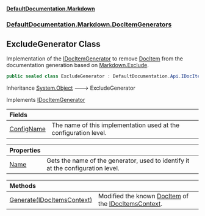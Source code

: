 #### [DefaultDocumentation\.Markdown](../../../../index.md 'index')
### [DefaultDocumentation\.Markdown\.DocItemGenerators](../../../../index.md#DefaultDocumentation.Markdown.DocItemGenerators 'DefaultDocumentation\.Markdown\.DocItemGenerators')

## ExcludeGenerator Class

Implementation of the [IDocItemGenerator](https://github.com/Doraku/DefaultDocumentation/blob/master/documentation/api/DefaultDocumentation/Api/IDocItemGenerator/index.md 'DefaultDocumentation\.Api\.IDocItemGenerator') to remove [DocItem](https://github.com/Doraku/DefaultDocumentation/blob/master/documentation/api/DefaultDocumentation/Models/DocItem/index.md 'DefaultDocumentation\.Models\.DocItem') from the documentation generation based on [Markdown\.Exclude](https://github.com/Doraku/DefaultDocumentation#MarkdownConfiguration_Exclude 'https://github\.com/Doraku/DefaultDocumentation\#MarkdownConfiguration\_Exclude')\.

```csharp
public sealed class ExcludeGenerator : DefaultDocumentation.Api.IDocItemGenerator
```

Inheritance [System\.Object](https://docs.microsoft.com/en-us/dotnet/api/System.Object 'System\.Object') &#129106; ExcludeGenerator

Implements [IDocItemGenerator](https://github.com/Doraku/DefaultDocumentation/blob/master/documentation/api/DefaultDocumentation/Api/IDocItemGenerator/index.md 'DefaultDocumentation\.Api\.IDocItemGenerator')

| Fields | |
| :--- | :--- |
| [ConfigName](ConfigName.md 'DefaultDocumentation\.Markdown\.DocItemGenerators\.ExcludeGenerator\.ConfigName') | The name of this implementation used at the configuration level\. |

| Properties | |
| :--- | :--- |
| [Name](Name.md 'DefaultDocumentation\.Markdown\.DocItemGenerators\.ExcludeGenerator\.Name') | Gets the name of the generator, used to identify it at the configuration level\. |

| Methods | |
| :--- | :--- |
| [Generate\(IDocItemsContext\)](Generate(IDocItemsContext).md 'DefaultDocumentation\.Markdown\.DocItemGenerators\.ExcludeGenerator\.Generate\(DefaultDocumentation\.IDocItemsContext\)') | Modified the known [DocItem](https://github.com/Doraku/DefaultDocumentation/blob/master/documentation/api/DefaultDocumentation/Models/DocItem/index.md 'DefaultDocumentation\.Models\.DocItem') of the [IDocItemsContext](https://github.com/Doraku/DefaultDocumentation/blob/master/documentation/api/DefaultDocumentation/IDocItemsContext/index.md 'DefaultDocumentation\.IDocItemsContext')\. |
